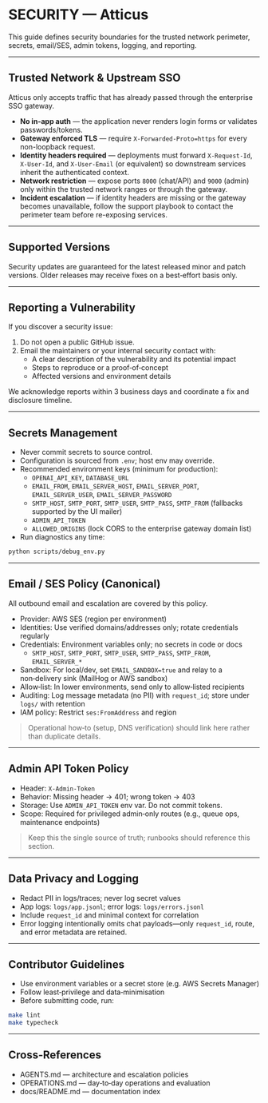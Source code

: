 # SECURITY — Atticus

This guide defines security boundaries for the trusted network perimeter, secrets, email/SES, admin tokens, logging, and reporting.

---

## Trusted Network & Upstream SSO

Atticus only accepts traffic that has already passed through the enterprise SSO gateway.

- **No in-app auth** — the application never renders login forms or validates passwords/tokens.
- **Gateway enforced TLS** — require `X-Forwarded-Proto=https` for every non-loopback request.
- **Identity headers required** — deployments must forward `X-Request-Id`, `X-User-Id`, and `X-User-Email` (or equivalent) so downstream services inherit the authenticated context.
- **Network restriction** — expose ports `8000` (chat/API) and `9000` (admin) only within the trusted network ranges or through the gateway.
- **Incident escalation** — if identity headers are missing or the gateway becomes unavailable, follow the support playbook to contact the perimeter team before re-exposing services.

---

## Supported Versions

Security updates are guaranteed for the latest released minor and patch versions.
Older releases may receive fixes on a best‑effort basis only.

---

## Reporting a Vulnerability

If you discover a security issue:

1. Do not open a public GitHub issue.
2. Email the maintainers or your internal security contact with:
   - A clear description of the vulnerability and its potential impact
   - Steps to reproduce or a proof‑of‑concept
   - Affected versions and environment details

We acknowledge reports within 3 business days and coordinate a fix and disclosure timeline.

---

## Secrets Management

- Never commit secrets to source control.
- Configuration is sourced from `.env`; host env may override.
- Recommended environment keys (minimum for production):
  - `OPENAI_API_KEY`, `DATABASE_URL`
  - `EMAIL_FROM`, `EMAIL_SERVER_HOST`, `EMAIL_SERVER_PORT`, `EMAIL_SERVER_USER`, `EMAIL_SERVER_PASSWORD`
  - `SMTP_HOST`, `SMTP_PORT`, `SMTP_USER`, `SMTP_PASS`, `SMTP_FROM` (fallbacks supported by the UI mailer)
  - `ADMIN_API_TOKEN`
  - `ALLOWED_ORIGINS` (lock CORS to the enterprise gateway domain list)
- Run diagnostics any time:

```bash
python scripts/debug_env.py
```

---

## Email / SES Policy (Canonical)

All outbound email and escalation are covered by this policy.

- Provider: AWS SES (region per environment)
- Identities: Use verified domains/addresses only; rotate credentials regularly
- Credentials: Environment variables only; no secrets in code or docs
  - `SMTP_HOST`, `SMTP_PORT`, `SMTP_USER`, `SMTP_PASS`, `SMTP_FROM`, `EMAIL_SERVER_*`
- Sandbox: For local/dev, set `EMAIL_SANDBOX=true` and relay to a non‑delivery sink (MailHog or AWS sandbox)
- Allow‑list: In lower environments, send only to allow‑listed recipients
- Auditing: Log message metadata (no PII) with `request_id`; store under `logs/` with retention
- IAM policy: Restrict `ses:FromAddress` and region

> Operational how‑to (setup, DNS verification) should link here rather than duplicate details.

---

## Admin API Token Policy

- Header: `X-Admin-Token`
- Behavior: Missing header → 401; wrong token → 403
- Storage: Use `ADMIN_API_TOKEN` env var. Do not commit tokens.
- Scope: Required for privileged admin‑only routes (e.g., queue ops, maintenance endpoints)

> Keep this the single source of truth; runbooks should reference this section.

---

## Data Privacy and Logging

- Redact PII in logs/traces; never log secret values
- App logs: `logs/app.jsonl`; error logs: `logs/errors.jsonl`
- Include `request_id` and minimal context for correlation
- Error logging intentionally omits chat payloads—only `request_id`, route, and error metadata are retained.

---

## Contributor Guidelines

- Use environment variables or a secret store (e.g. AWS Secrets Manager)
- Follow least‑privilege and data‑minimisation
- Before submitting code, run:

```bash
make lint
make typecheck
```

---

## Cross‑References

- AGENTS.md — architecture and escalation policies
- OPERATIONS.md — day‑to‑day operations and evaluation
- docs/README.md — documentation index
